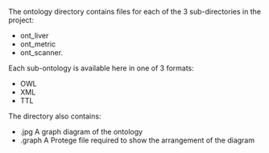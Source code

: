 The ontology directory contains files for each of the 3 sub-directories in the project: 
-  ont_liver
-   ont_metric
-   ont_scanner.

Each sub-ontology is available here in one of 3 formats:
- OWL
- XML
- TTL

The directory also contains:
- .jpg  A graph diagram of the ontology
- .graph A Protege file required to show the arrangement of the diagram

